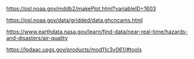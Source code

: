https://psl.noaa.gov/mddb2/makePlot.html?variableID=1603

https://psl.noaa.gov/data/gridded/data.ghcncams.html

https://www.earthdata.nasa.gov/learn/find-data/near-real-time/hazards-and-disasters/air-quality

https://lpdaac.usgs.gov/products/mod11c3v061/#tools


